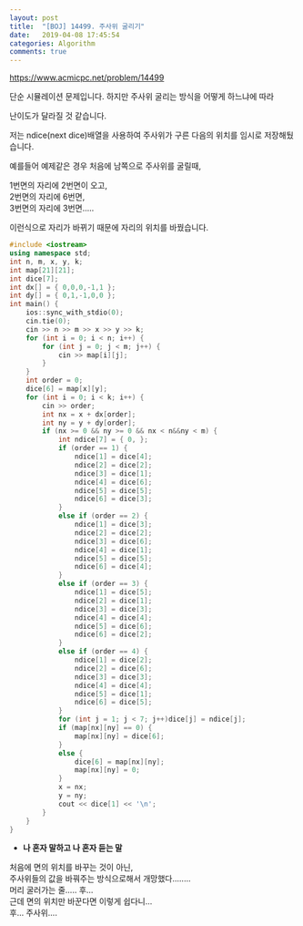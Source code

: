 ```yaml
---
layout: post
title:  "[BOJ] 14499. 주사위 굴리기"
date:   2019-04-08 17:45:54
categories: Algorithm
comments: true
---
```


https://www.acmicpc.net/problem/14499  


단순 시뮬레이션 문제입니다. 하지만 주사위 굴리는 방식을 어떻게 하느냐에 따라  

난이도가 달라질 것 같습니다.  

저는 ndice(next dice)배열을 사용하여 주사위가 구른 다음의 위치를 임시로 저장해뒀습니다.  

예를들어 예제같은 경우 처음에 남쪽으로 주사위를 굴릴때,  

1번면의 자리에 2번면이 오고,  
2번면의 자리에 6번면,  
3번면의 자리에 3번면.....  

이런식으로 자리가 바뀌기 때문에 자리의 위치를 바꿨습니다.  




~~~cpp
#include <iostream>
using namespace std;
int n, m, x, y, k;
int map[21][21];
int dice[7];
int dx[] = { 0,0,0,-1,1 };
int dy[] = { 0,1,-1,0,0 };
int main() {
    ios::sync_with_stdio(0);
    cin.tie(0);
    cin >> n >> m >> x >> y >> k;
    for (int i = 0; i < n; i++) {
        for (int j = 0; j < m; j++) {
            cin >> map[i][j];
        }
    }
    int order = 0;
    dice[6] = map[x][y];
    for (int i = 0; i < k; i++) {
        cin >> order;
        int nx = x + dx[order];
        int ny = y + dy[order];
        if (nx >= 0 && ny >= 0 && nx < n&&ny < m) {
            int ndice[7] = { 0, };
            if (order == 1) {
                ndice[1] = dice[4];
                ndice[2] = dice[2];
                ndice[3] = dice[1];
                ndice[4] = dice[6];
                ndice[5] = dice[5];
                ndice[6] = dice[3];
            }
            else if (order == 2) {
                ndice[1] = dice[3];
                ndice[2] = dice[2];
                ndice[3] = dice[6];
                ndice[4] = dice[1];
                ndice[5] = dice[5];
                ndice[6] = dice[4];
            }
            else if (order == 3) {
                ndice[1] = dice[5];
                ndice[2] = dice[1];
                ndice[3] = dice[3];
                ndice[4] = dice[4];
                ndice[5] = dice[6];
                ndice[6] = dice[2];
            }
            else if (order == 4) {
                ndice[1] = dice[2];
                ndice[2] = dice[6];
                ndice[3] = dice[3];
                ndice[4] = dice[4];
                ndice[5] = dice[1];
                ndice[6] = dice[5];
            }
            for (int j = 1; j < 7; j++)dice[j] = ndice[j];
            if (map[nx][ny] == 0) {
                map[nx][ny] = dice[6];
            }
            else {
                dice[6] = map[nx][ny];
                map[nx][ny] = 0;
            }
            x = nx;
            y = ny;
            cout << dice[1] << '\n';
        }
    }
}

~~~




- **나 혼자 말하고 나 혼자 듣는 말**

처음에 면의 위치를 바꾸는 것이 아닌,  
주사위들의 값을 바꿔주는 방식으로해서 개망했다........  
머리 굴러가는 줄..... 후...  
근데 면의 위치만 바꾼다면 이렇게 쉽다니...  
후... 주사위....  

